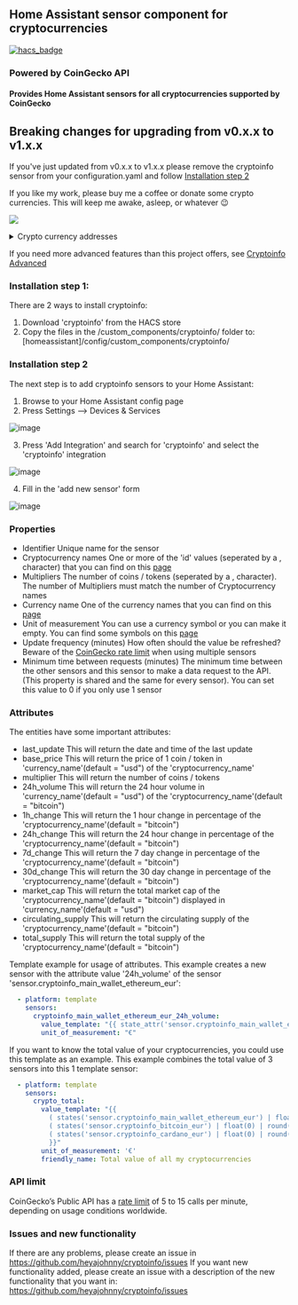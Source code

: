 ## Home Assistant sensor component for cryptocurrencies
[![hacs_badge](https://img.shields.io/badge/HACS-Default-orange.svg)](https://github.com/hacs/integration)
### Powered by CoinGecko API

#### Provides Home Assistant sensors for all cryptocurrencies supported by CoinGecko

## Breaking changes for upgrading from v0.x.x to v1.x.x
If you've just updated from v0.x.x to v1.x.x please remove the cryptoinfo sensor from your configuration.yaml and follow [Installation step 2](#installation-step-2)

If you like my work, please buy me a coffee or donate some crypto currencies. This will keep me awake, asleep, or whatever :wink:

<a href="https://www.buymeacoffee.com/1v3ckWD" target="_blank"><img src="https://www.buymeacoffee.com/assets/img/custom_images/orange_img.png"></a><details>
  <summary>Crypto currency addresses</summary>
<img width="164px" alt="xmr" src="https://user-images.githubusercontent.com/20553716/210132784-63613225-d9da-427d-a20b-e1003045a1f4.png">
<img width="164px" alt="btc" src="https://user-images.githubusercontent.com/20553716/210132426-6c58d8d1-b351-4ae7-9b61-cd5511cdb4ed.png">
<img width="164px" alt="ada" src="https://user-images.githubusercontent.com/20553716/210132510-b1106b55-c9e3-413d-b8e0-26ba4e24a5de.png">
</details>

If you need more advanced features than this project offers, see [Cryptoinfo Advanced](https://github.com/TheHolyRoger/hass-cryptoinfo)

### Installation step 1:
There are 2 ways to install cryptoinfo:
1. Download 'cryptoinfo' from the HACS store
2. Copy the files in the /custom_components/cryptoinfo/ folder to: [homeassistant]/config/custom_components/cryptoinfo/

### Installation step 2
The next step is to add cryptoinfo sensors to your Home Assistant:
1. Browse to your Home Assistant config page
2. Press Settings --> Devices & Services

![image](https://github.com/user-attachments/assets/c4812206-835e-4239-9757-8645ae6c772b)

3. Press 'Add Integration' and search for 'cryptoinfo' and select the 'cryptoinfo' integration

![image](https://github.com/user-attachments/assets/83e3e165-61fa-4aa9-8421-9fc019bfae82)

4. Fill in the 'add new sensor' form

![image](https://github.com/user-attachments/assets/8ad3d15c-78ce-4c0a-892c-f0a967595f9d)

### Properties
- Identifier                                Unique name for the sensor
- Cryptocurrency names                      One or more of the 'id' values (seperated by a , character) that you can find on this <a href='https://api.coingecko.com/api/v3/coins/list' target='_blank'>page</a>
- Multipliers                               The number of coins / tokens (seperated by a , character). The number of Multipliers must match the number of Cryptocurrency names
- Currency name                             One of the currency names that you can find on this <a href='https://api.coingecko.com/api/v3/simple/supported_vs_currencies' target='_blank'>page</a>
- Unit of measurement                       You can use a currency symbol or you can make it empty. You can find some symbols on this <a href='https://en.wikipedia.org/wiki/Currency_symbol#List_of_currency_symbols_currently_in_use' target='_blank'>page</a>
- Update frequency (minutes)                How often should the value be refreshed? Beware of the <a href='https://support.coingecko.com/hc/en-us/articles/4538771776153-What-is-the-rate-limit-for-CoinGecko-API-public-plan' target='_blank'>CoinGecko rate limit</a> when using multiple sensors
- Minimum time between requests (minutes)   The minimum time between the other sensors and this sensor to make a data request to the API. (This property is shared and the same for every sensor). You can set this value to 0 if you only use 1 sensor

### Attributes
The entities have some important attributes:
- last_update         This will return the date and time of the last update
- base_price          This will return the price of 1 coin / token in 'currency_name'(default = "usd") of the 'cryptocurrency_name'
- multiplier          This will return the number of coins / tokens
- 24h_volume          This will return the 24 hour volume in 'currency_name'(default = "usd") of the 'cryptocurrency_name'(default = "bitcoin")
- 1h_change           This will return the 1 hour change in percentage of the 'cryptocurrency_name'(default = "bitcoin")
- 24h_change          This will return the 24 hour change in percentage of the 'cryptocurrency_name'(default = "bitcoin")
- 7d_change           This will return the 7 day change in percentage of the 'cryptocurrency_name'(default = "bitcoin")
- 30d_change          This will return the 30 day change in percentage of the 'cryptocurrency_name'(default = "bitcoin")
- market_cap          This will return the total market cap of the 'cryptocurrency_name'(default = "bitcoin") displayed in 'currency_name'(default = "usd")
- circulating_supply  This will return the circulating supply of the 'cryptocurrency_name'(default = "bitcoin")
- total_supply        This will return the total supply of the 'cryptocurrency_name'(default = "bitcoin")

Template example for usage of attributes.
This example creates a new sensor with the attribute value '24h_volume' of the sensor 'sensor.cryptoinfo_main_wallet_ethereum_eur':
```yaml
  - platform: template
    sensors:
      cryptoinfo_main_wallet_ethereum_eur_24h_volume:
        value_template: "{{ state_attr('sensor.cryptoinfo_main_wallet_ethereum_eur', '24h_volume') | float(0) | round(0) }}"
        unit_of_measurement: "€"
```

If you want to know the total value of your cryptocurrencies, you could use this template as an example.
This example combines the total value of 3 sensors into this 1 template sensor:
```yaml
  - platform: template
    sensors:
      crypto_total:
        value_template: "{{
          ( states('sensor.cryptoinfo_main_wallet_ethereum_eur') | float(0) | round(2)) +
          ( states('sensor.cryptoinfo_bitcoin_eur') | float(0) | round(2)) +
          ( states('sensor.cryptoinfo_cardano_eur') | float(0) | round(2))
          }}"
        unit_of_measurement: '€'
        friendly_name: Total value of all my cryptocurrencies
```

### API limit
CoinGecko’s Public API has a <a href='https://support.coingecko.com/hc/en-us/articles/4538771776153-What-is-the-rate-limit-for-CoinGecko-API-public-plan' target='_blank'>rate limit</a> of 5 to 15 calls per minute, depending on usage conditions worldwide.

### Issues and new functionality
If there are any problems, please create an issue in https://github.com/heyajohnny/cryptoinfo/issues
If you want new functionality added, please create an issue with a description of the new functionality that you want in: https://github.com/heyajohnny/cryptoinfo/issues
